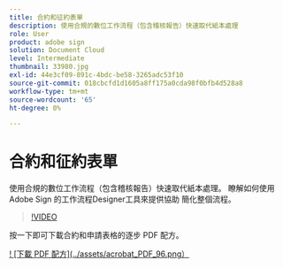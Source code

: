 ```yaml
---
title: 合約和征約表單
description: 使用合規的數位工作流程（包含稽核報告）快速取代紙本處理
role: User
product: adobe sign
solution: Document Cloud
level: Intermediate
thumbnail: 33980.jpg
exl-id: 44e3cf09-891c-4bdc-be58-3265adc53f10
source-git-commit: 018cbcfd1d1605a8ff175a0cda98f0bfb4d528a8
workflow-type: tm+mt
source-wordcount: '65'
ht-degree: 0%

---
```


# 合約和征約表單

使用合規的數位工作流程（包含稽核報告）快速取代紙本處理。 瞭解如何使用 Adobe Sign 的工作流程Designer工具來提供協助
簡化整個流程。

>[!VIDEO](https://video.tv.adobe.com/v/33980?hidetitle=true)

按一下即可下載合約和申請表格的逐步 PDF 配方。

[! [下載 PDF 配方](../assets/acrobat_PDF_96.png）](../assets/adobe-sign_set_up_a_workflow_use_case.pdf)

